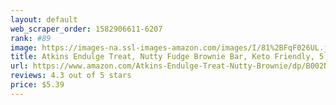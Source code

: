 ```yaml
---
layout: default 
﻿web_scraper_order: 1582906611-6207
rank: #89
image: https://images-na.ssl-images-amazon.com/images/I/81%2BFqF026UL.jpg
title: Atkins Endulge Treat, Nutty Fudge Brownie Bar, Keto Friendly, 5 Count
url: https://www.amazon.com/Atkins-Endulge-Treat-Nutty-Brownie/dp/B002NGOLGI/ref=zg_mw_grocery_89?_encoding=UTF8&psc=1&refRID=XTVGWZMF6K6B536217C1
reviews: 4.3 out of 5 stars
price: $5.39 
---
```

